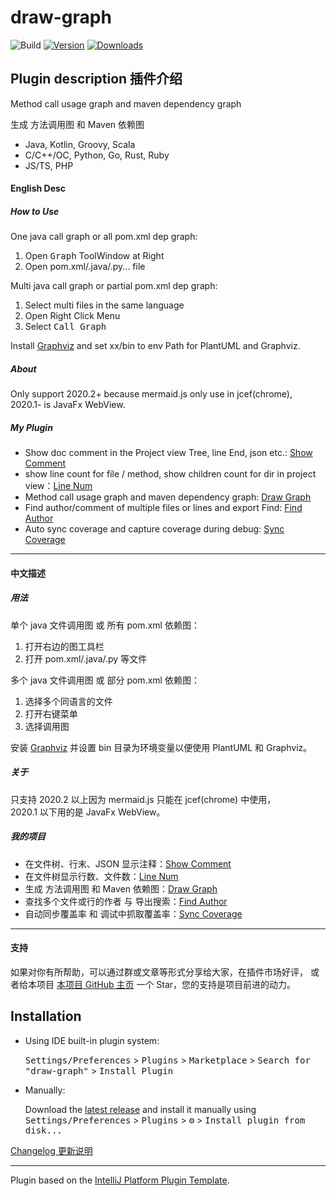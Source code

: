 # draw-graph

![Build](https://github.com/LinWanCen/draw-graph/workflows/Build/badge.svg)
[![Version](https://img.shields.io/jetbrains/plugin/v/21242-draw-graph.svg)](https://plugins.jetbrains.com/plugin/21242-draw-graph)
[![Downloads](https://img.shields.io/jetbrains/plugin/d/21242-draw-graph.svg)](https://plugins.jetbrains.com/plugin/21242-draw-graph)

## Plugin description 插件介绍

<!-- Plugin description -->
Method call usage graph and maven dependency graph

生成 方法调用图 和 Maven 依赖图

- Java, Kotlin, Groovy, Scala
- C/C++/OC, Python, Go, Rust, Ruby
- JS/TS, PHP

#### English Desc

##### How to Use

One java call graph or all pom.xml dep graph:
1. Open <kbd>Graph</kbd> ToolWindow at Right
2. Open pom.xml/.java/.py... file

Multi java call graph or partial pom.xml dep graph:
1. Select multi files in the same language
2. Open Right Click Menu
3. Select <kbd>Call Graph</kbd>

Install [Graphviz] and set xx/bin to env Path for PlantUML and Graphviz.

##### About

Only support 2020.2+ because mermaid.js only use in jcef(chrome),  
2020.1- is JavaFx WebView.

##### My Plugin
- Show doc comment in the Project view Tree, line End, json etc.: [Show Comment]
- show line count for file / method, show children count for dir in project view：[Line Num]
- Method call usage graph and maven dependency graph: [Draw Graph]
- Find author/comment of multiple files or lines and export Find: [Find Author]
- Auto sync coverage and capture coverage during debug: [Sync Coverage]

---

#### 中文描述

##### 用法

单个 java 文件调用图 或 所有 pom.xml 依赖图：
1. 打开右边的<kbd>图</kbd>工具栏
2. 打开 pom.xml/.java/.py 等文件

多个 java 文件调用图 或 部分 pom.xml 依赖图：
1. 选择多个同语言的文件
2. 打开右键菜单
3. 选择<kbd>调用图</kbd>

安装 [Graphviz] 并设置 bin 目录为环境变量以便使用 PlantUML 和 Graphviz。

##### 关于

只支持 2020.2 以上因为 mermaid.js 只能在 jcef(chrome) 中使用，  
2020.1 以下用的是 JavaFx WebView。

##### 我的项目
- 在文件树、行末、JSON 显示注释：[Show Comment]
- 在文件树显示行数、文件数：[Line Num]
- 生成 方法调用图 和 Maven 依赖图：[Draw Graph]
- 查找多个文件或行的作者 与 导出搜索：[Find Author]
- 自动同步覆盖率 和 调试中抓取覆盖率：[Sync Coverage]

---

#### 支持

如果对你有所帮助，可以通过群或文章等形式分享给大家，在插件市场好评，
或者给本项目 [本项目 GitHub 主页][Draw Graph GitHub] 一个 Star，您的支持是项目前进的动力。

[Graphviz]: https://graphviz.org/download/
[Show Comment]: https://plugins.jetbrains.com/plugin/18553-show-comment
[Line Num]: https://plugins.jetbrains.com/plugin/23300-line-num
[Draw Graph]: https://plugins.jetbrains.com/plugin/21242-draw-graph
[Find Author]: https://plugins.jetbrains.com/plugin/20557-find-author
[Sync Coverage]: https://plugins.jetbrains.com/plugin/20780-sync-coverage
[Draw Graph GitHub]: https://github.com/LinWanCen/draw-graph

<!-- Plugin description end -->

## Installation

- Using IDE built-in plugin system:
  
  <kbd>Settings/Preferences</kbd> > <kbd>Plugins</kbd> > <kbd>Marketplace</kbd> > <kbd>Search for "draw-graph"</kbd> >
  <kbd>Install Plugin</kbd>
  
- Manually:

  Download the [latest release](https://github.com/LinWanCen/draw-graph/releases/latest) and install it manually using
  <kbd>Settings/Preferences</kbd> > <kbd>Plugins</kbd> > <kbd>⚙️</kbd> > <kbd>Install plugin from disk...</kbd>

[Changelog 更新说明](CHANGELOG.md)

---
Plugin based on the [IntelliJ Platform Plugin Template][template].

[template]: https://github.com/JetBrains/intellij-platform-plugin-template